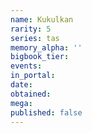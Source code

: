 ```yaml
---
name: Kukulkan
rarity: 5
series: tas
memory_alpha: ''
bigbook_tier:
events:
in_portal:
date:
obtained:
mega:
published: false
---
```

